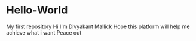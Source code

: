 # Hello-World
My first repository
Hi I'm Divyakant Mallick
Hope this platform will help me achieve what i want
Peace out
